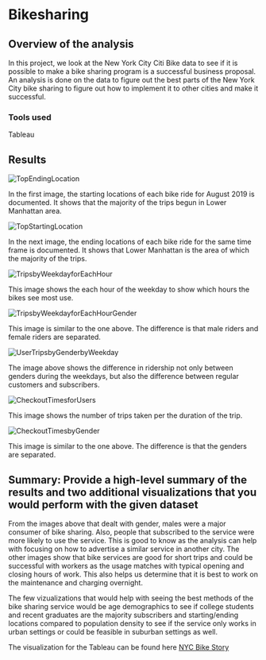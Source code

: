 # Bikesharing

## Overview of the analysis
In this project, we look at the New York City Citi Bike data to see if it is possible to make a bike sharing program is a successful business proposal. An analysis is done on the data to figure out the best parts of the New York City bike sharing to figure out how to implement it to other cities and make it successful.

### Tools used
Tableau

## Results
![TopEndingLocation](https://user-images.githubusercontent.com/109183214/201836288-47b3ffda-f4c2-4137-92ff-65e49c6d58b2.png)

In the first image, the starting locations of each bike ride for August 2019 is documented. It shows that the majority of the trips begun in Lower Manhattan area.

![TopStartingLocation](https://user-images.githubusercontent.com/109183214/201836290-8f2aedc8-ca9c-4e23-8729-eb930ae719c1.png)

In the next image, the ending locations of each bike ride for the same time frame is documented. It shows that Lower Manhattan is the area of which the majority of the trips.

![TripsbyWeekdayforEachHour](https://user-images.githubusercontent.com/109183214/201836292-dcbd1074-d9ab-4ef2-9f67-3014624f1e9c.png)

This image shows the each hour of the weekday to show which hours the bikes see most use.


![TripsbyWeekdayforEachHourGender](https://user-images.githubusercontent.com/109183214/201836280-44269ea7-df7e-467b-9e4a-2c2283c2d66e.png)

This image is similar to the one above. The difference is that male riders and female riders are separated.

![UserTripsbyGenderbyWeekday](https://user-images.githubusercontent.com/109183214/201836284-079e8e39-2220-4839-9fcf-92ba1dd84382.png)

The image above shows the difference in ridership not only between genders during the weekdays, but also the difference between regular customers and subscribers.

![CheckoutTimesforUsers](https://user-images.githubusercontent.com/109183214/201836286-f50a1ec4-0e16-4f17-984a-d9a64fb5bfa7.png)

This image shows the number of trips taken per the duration of the trip. 

![CheckoutTimesbyGender](https://user-images.githubusercontent.com/109183214/201836285-57a9da10-9348-4091-9fc7-1535d8d02d37.png)

This image is similar to the one above. The difference is that the genders are separated.

## Summary: Provide a high-level summary of the results and two additional visualizations that you would perform with the given dataset
From the images above that dealt with gender, males were a major consumer of bike sharing. Also, people that subscribed to the service were more likely to use the service. This is good to know as the analysis can help with focusing on how to advertise a similar service in another city.
The other images show that bike services are good for short trips and could be successful with workers as the usage matches with typical opening and closing hours of work. This also helps us determine that it is best to work on the maintenance and charging overnight.

The few vizualizations that would help with seeing the best methods of the bike sharing service would be age demographics to see if college students and recent graduates are the majority subscribers and starting/ending locations compared to population density to see if the service only works in urban settings or could be feasible in suburban settings as well.

The visualization for the Tableau can be found here [NYC Bike Story](https://public.tableau.com/app/profile/jamar.washington/viz/IntrotoTableau_16685276215450/NYCBikeStory)
